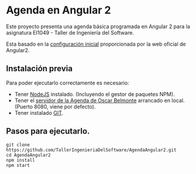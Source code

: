 # Agenda en Angular 2
Este proyecto presenta una agenda básica programada en Angular 2 para la asignatura  EI1049 - Taller de Ingeniería del Software.

Esta basado en la [configuración inicial](https://angular.io/docs/ts/latest/guide/setup.html) proporcionada por la web oficial de Angular2.
## Instalación previa
Para poder ejecutarlo correctamente es necesario:

* Tener [NodeJS](https://nodejs.org/es/) instalado. (Incluyendo el gestor de paquetes NPM).
* Tener el [servidor de la Agenda de Oscar Belmonte](https://github.com/TallerIngenieriaDelSoftware/EjemploREST) arrancado en local. (Puerto 8080, viene por defecto). 
* Tener instalado [GIT](https://git-scm.com/).

## Pasos para ejecutarlo.


```shell
git clone https://github.com/TallerIngenieriaDelSoftware/AgendaAngular2.git
cd AgendaAngular2
npm install
npm start
```
